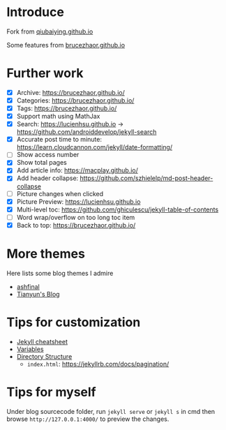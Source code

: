 # Introduce

Fork from [qiubaiying.github.io](https://github.com/qiubaiying/qiubaiying.github.io)

Some features from [brucezhaor.github.io](https://github.com/BruceZhaoR/brucezhaor.github.io)

# Further work

- [x] Archive: https://brucezhaor.github.io/
- [x] Categories: https://brucezhaor.github.io/
- [x] Tags: https://brucezhaor.github.io/
- [x] Support math using MathJax
- [x] Search: https://lucienhsu.github.io -> https://github.com/androiddevelop/jekyll-search
- [x] Accurate post time to minute: https://learn.cloudcannon.com/jekyll/date-formatting/
- [ ] Show access number
- [x] Show total pages
- [x] Add article info: https://macplay.github.io/
- [x] Add header collapse: https://github.com/szhielelp/md-post-header-collapse
- [ ] Picture changes when clicked
- [x] Picture Preview: https://lucienhsu.github.io
- [x] Multi-level toc: https://github.com/ghiculescu/jekyll-table-of-contents
- [ ] Word wrap/overflow on too long toc item
- [x] Back to top: https://brucezhaor.github.io/

# More themes

Here lists some blog themes I admire

- [ashfinal](https://macplay.github.io/)
- [Tianyun's Blog](https://doowzs.com/blog/)

# Tips for customization

- [Jekyll cheatsheet](https://devhints.io/jekyll)
- [Variables](https://jekyllrb.com/docs/variables/)
- [Directory Structure](https://jekyllrb.com/docs/structure/)
  - `index.html`: https://jekyllrb.com/docs/pagination/


# Tips for myself

Under blog sourcecode folder, run `jekyll serve` or `jekyll s` in cmd then browse `http://127.0.0.1:4000/` to preview the changes.

